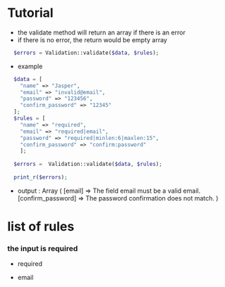 # Tutorial

- the validate method will return an array if there is an error
- if there is no error, the return would be empty array

```php
  $errors = Validation::validate($data, $rules);
```

- example

```php
  $data = [
    "name" => "Jasper",
    "email" => "invalid@email",
    "password" => "123456",
    "confirm_password" => "12345"
  ];
  $rules = [
    "name" => "required",
    "email" => "required|email",
    "password" => "required|minlen:6|maxlen:15",
    "confirm_password" => "confirm:password"
	];
    
  $errors =  Validation::validate($data, $rules);
  
  print_r($errors);
```
- output : Array ( [email] => The field email must be a valid email. [confirm_password] => The password confirmation does not match. )


# list of rules

### the input is required
- required

- email
